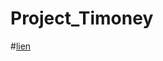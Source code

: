 # Project_Timoney
#[lien ](https://drive.google.com/file/d/18hDWq1eIyRQxeUbO1X6cKeHfiWSBFYEm/view)

